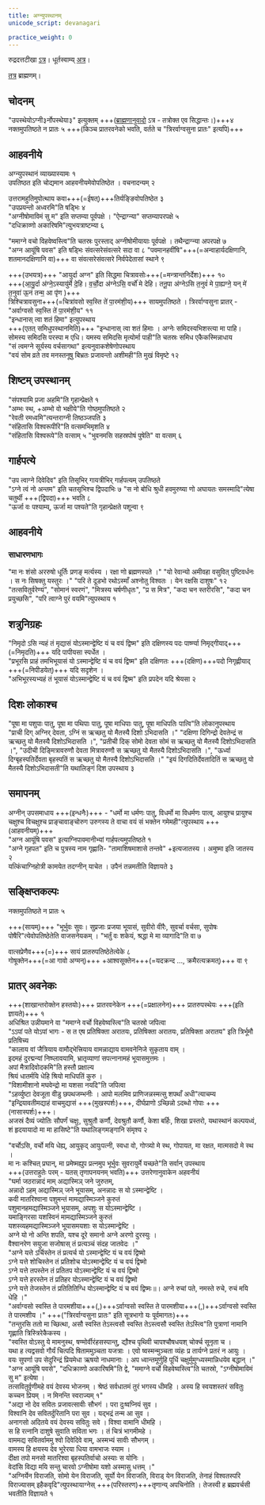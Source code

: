 ```yaml
---
title: अग्न्युपस्थानम्
unicode_script: devanagari

practice_weight: 0
---
```


रुद्रदत्तटीखा [ऽत्र](https://archive.org/details/in.ernet.dli.2015.277413/page/n324)। धूर्तस्वाम्य् [अत्र](https://archive.org/details/in.ernet.dli.2015.495870/page/n318)।

[तत्र](../../../../../../brAhmaNam/taittirIyam/kriyA/agni-upasthAna/) ब्राह्मणम्।

## चोदनम्
"उपस्थेयोऽग्नी३र्नोपस्थेया३" इत्युक्तम् +++([ब्राह्मणानुवादो](../../../../../../brAhmaNam/taittirIyam/kriyA/agni-upasthAna/) ऽत्र - तत्रोक्त एव सिद्धान्तः।)+++४  
नक्तमुपतिष्ठते न प्रातः ५ +++(किञ्च प्रातरवनेको भवति, वर्तते च "त्रिरर्वाग्वसुना प्रातः" इत्यपि)+++  


## आहवनीये
अग्न्युपस्थानं व्याख्यास्यामः १  
उपतिष्ठत इति चोद्यमान आहवनीयमेवोपतिष्ठेत । वचनादन्यम् २

उत्तरामहुतिमुपोत्थाय कवा+++(=ईषत्)+++तिर्यङ्ङिवोपतिष्ठेत ३  
"उपप्रयन्तो अध्वरमि"ति षड्भिः ४  
"अग्नीषोमाविमं सु म" इति सप्तम्या पूर्वपक्षे । "ऐन्द्राग्न्या" सप्तम्यापरपक्षे ५  
"दधिक्राव्णो अकारिषमि"त्युभयत्राष्टम्या ६  

"ममाग्ने वचो विहवेष्वस्त्वि"ति चतस्रः पुरस्ताद् अग्नीषोमीयायाः पूर्वपक्षे । तथैन्द्राग्न्या अपरपक्षे ७  
"अग्न आयूंषि पवस" इति षड्भिः संवत्सरेसंवत्सरे सदा वा ८ "पवमानहवींषि"+++(=अन्वाहार्यदक्षिणानि, शतमानदक्षिणानि वा)+++ वा संवत्सरेसंवत्सरे निर्वपेदेतासां स्थाने ९

+++(उभयत्र)+++ "आयुर्दा अग्न" इति सिद्धमा चित्रावसोः+++(=मन्त्रान्तनिर्देशः)+++ १०  
+++(आ॒यु॒र्दा अ॑ग्ने॒ऽस्यायु॑र्मे दे॒हि। व॒र्चो॒दा अ॑ग्नेऽसि॒ वर्चो॑ मे देहि। तनू॒पा अ॑ग्नेऽसि त॒नुवं॑ मे पा॒ह्यग्ने॒ यन् मे॑ त॒नुवा॑ ऊ॒नं तन्म॒ आ पृ॑ण )+++  
त्रिश्चित्रावसुना+++(=चित्रा॑वसो स्व॒स्ति ते॑ पा॒रम॑शी॒य)+++ सायमुपतिष्ठते । त्रिरर्वाग्वसुना प्रातर् -"अर्वाग्वसो स्व॒स्ति ते॑ पा॒रम॑शी॒य"  ११  
"इन्धानास् त्वा शतं हिमा" इत्युपस्थाय  
+++(एतत् समिधुपस्थानमिति)+++ "इन्धानास् त्वा शतं हिमाः । अग्नेः समिदस्यभिशस्त्या मा पाहि। सोमस्य समिदसि परस्पा म एधि। यमस्य समिदसि मृत्योर्मा पाही"ति चतस्रः समिध एकैकस्मिन्नाधाय  
"सं त्वमग्ने सूर्यस्य वर्चसागथा" इत्यनुवाकशेषेणोपस्थाय  
"वयं सोम व्रते तव मनस्तनूषु बिभ्रतः प्रजावन्तो अशीमही"ति मुखं विमृष्टे १२

## शिष्टम् उपस्थानम्
"संपश्यामि प्रजा अहमि"ति गृहान्प्रेक्षते १  
"अम्भः स्थ, +अम्भो वो भक्षीये"ति गोष्ठमुपतिष्ठते २  
"रेवती रमध्वमि"त्यन्तराग्नी तिष्ठञ्जपति ३  
"संहितासि विश्वरूपीरि"ति वत्समभिमृशति ४  
"संहितासि विश्वरूपे"ति वत्साम् ५ "भुवनमसि सहस्रपोषं पुषेति" वा वत्सम् ६  

## गार्हपत्ये
"उप त्वाग्ने दिवेदिव" इति तिसृभिर् गायत्रीभिर् गार्हपत्यम् उपतिष्ठते  
"ऽग्ने त्वं नो अन्तम" इति चतसृभिश्च द्विपदाभिः ७ "स नो बोधि श्रुधी हवमुरुष्या णो अघायतः समस्मादि"त्येषा चतुर्थी +++(द्विपदा)+++ भवति ८  
"ऊर्जा वः पश्याम्य्, ऊर्जा मा पश्यते"ति गृहान्प्रेक्षते पशून्वा ९

## आहवनीये
<div class="js_include" url="../../kriyAH/svastyayana/"  newLevelForH1="3" includeTitle="true"> </div>  

### साधारणभागः
"मा नः शंसो अररुषो  धूर्तिः प्रणङ् मर्त्यस्य । रक्षा णो ब्रह्मणस्पते ।" "यो रेवान्यो अमीवहा वसुवित् पुष्टिवर्धनः । स नः सिषक्तु यस्तुरः ।" "परि ते दूडभो रथोऽस्माँ अश्नोतु विश्वतः । येन रक्षसि दाशुषः" १२  
"तत्सवितुर्वरेण्यं", "सोमानं स्वरणं", "मित्रस्य चर्षणीधृतः", "प्र स मित्र", "कदा चन स्तरीरसि", "कदा चन प्रयुच्छसि", "परि त्वाग्ने पुरं वयमि"त्युपस्थाय १  

## शत्रुनिग्रहः
"निमृदो ऽसि न्यहं तं मृद्यासं योऽस्मान्द्वेष्टि यं च वयं द्विष्म" इति दक्षिणस्य पदः पार्ष्ण्या निमृद्गीयाद्+++(=निमृदति)+++ यदि पापीयसा स्पर्धेत ।  
"प्रभूरसि प्राहं तमभिभूयासं यो ऽस्मान्द्वेष्टि यं च वयं द्विष्म" इति दक्षिणतः +++(दक्षिण)+++पदो निगृह्णीयाद् +++(=निपीडयेत्)+++ यदि सदृशेन ।  
"अभिभूरस्यभ्यहं तं भूयासं योऽस्मान्द्वेष्टि यं च वयं द्विष्म" इति प्रपदेन यदि श्रेयसा २  

## दिशः लोकाश्च
"पूषा मा पशुपाः पातु, पूषा मा पथिपाः पातु, पूषा माधिपाः पातु, पूषा माधिपतिः पात्वि"ति लोकानुपस्थाय  
"प्राची दिग् अग्निर् देवता, ऽग्निं स ऋच्छतु यो मैतस्यै दिशो ऽभिदासति ।" "दक्षिणा दिगिन्द्रो देवतेन्द्रं स ऋच्छतु यो
मैतस्यै दिशोऽभिदासति ।", "प्रतीची दिक् सोमो देवता सोमं स ऋच्छतु यो मैतस्यै दिशोऽभिदासति ।", "उदीची दिङ्मित्रावरुणौ देवता मित्रावरुणौ स ऋच्छतु यो मैतस्यै दिशोऽभिदासति ।", "ऊर्ध्वा दिग्बृहस्पतिर्देवता बृहस्पतिं स ऋच्छतु यो मैतस्यै दिशोऽभिदासति ।" "इयं दिगदितिर्देवतादितिं स ऋच्छतु यो मैतस्यै दिशोऽभिदासती"ति यथालिङ्गं दिश उपस्थाय ३  

## समापनम्
अग्नीन् उपसमाधाय +++(इन्धनैः)+++ - "धर्मो मा धर्मणः पातु, विधर्मो मा विधर्मणः पात्व्, आयुश्च प्रायुश्च चक्षुश्च विचक्षुश्च प्राङ्चावाङ्चोरुग उरुगस्य ते वाचा वयं सं भक्तेन गमेमही"त्युपस्थाय +++(आहवनीयम्)+++  
"अग्न आयूंषि पवस" इत्याग्निपावमानीभ्यां गार्हपत्यमुपतिष्ठते १  
"अग्ने गृहपत" इति च पुत्रस्य नाम गृह्णाति- "तामाशिषमाशासे तन्तवे" +इत्यजातस्य । अमुष्मा इति जातस्य २  
यत्किंचाग्निहोत्री कामयेत तदग्नीन् याचेत । उपैनं तन्नमतीति विज्ञायते ३

## सङ्क्षिप्तकल्पः
नक्तमुपतिष्ठते न प्रातः ५

+++(सायम्)+++ "भूर्भुवः सुवः। सुप्रजाः प्रजया भूयासं, सुवीरो वीरैः, सुवर्चा वर्चसा, सुपोषः पोषैरि"त्येवोपतिष्ठेतेति वाजसनेयकम् । "भर्तुं वः शकेयं, श्रद्धा मे मा व्यागादि"ति वा ७  

वात्सप्रेणैव+++(=)+++ सायं प्रातरुपतिष्ठेतेत्येके ८  
गोषूक्तेन+++(=आ गावो अग्मन्)+++ +आश्वसूक्तेन+++(=यदक्रन्द …, क्रमैरत्यक्रमत्)+++ वा ९

## प्रातर् अवनेकः
+++(शाखान्तरोक्तेन हस्तयोः)+++ प्रातरवनेकेन +++(=प्रक्षालनेन)+++ प्रातरुपस्थेयः +++(इति ज्ञायते)+++ १  
अधिश्रित उन्नीयमाने वा "ममाग्ने वर्चो विहवेष्वस्त्वि"ति चतस्रो जपित्वा  
"ऽऽपां पते योऽपां भागः - स त एष प्रतिषिक्ता अरातयः, प्रतिषिक्ता अरातयः, प्रतिषिक्ता अरातय" इति त्रिर्भूमौ प्रतिषिच्य  
"कालाय वां जैत्रियाय वामौद्भेत्त्रियाय वामन्नाद्याय वामवनेनिजे सुकृताय वाम् ।  
इदमहं दुरद्मन्यां निष्प्लावयामि, भ्रातृव्याणां सपत्नानामहं भूयासमुत्तमः ।  
अपां मैत्रादिवोदकमि"ति हस्तौ प्रक्षाल्य  
श्रियं धातर्मयि धेहि श्रियो माधिपतिं कुरु ।  
"विशामीशानो मघवेन्द्रो मा यशसा नयदि"ति जपित्वा  
"ऽहर्व्युष्टा देवजूता वीडु छपथजम्भनीः । आपो मलमिव प्राणिजन्नस्मत्सु शपथाँ अधी"त्याचम्य  
"इन्द्रियावतीमद्याहं वाचमुद्यासं +++(मुखस्पर्शः)+++, दीर्घप्राणो ऽच्छिन्नो ऽदब्धो गोपाः +++(नासास्पर्शः)+++।  
अजस्रं दैव्यं ज्योतिः सौपर्णं चक्षुः, सुश्रुतौ कर्णौ, देवश्रुतौ कर्णौ, केशा बर्हिः, शिखा प्रस्तरो, यथास्थानं कल्पयध्वं, शं हृदयायादो मा मा हासिष्टे"ति यथालिङ्गमङ्गानि संमृश्य २  

"वर्चोऽसि, वर्चो मयि धेह्य्, आयुकृद् आयुःपत्नी, स्वधा वो, गोप्त्र्यो मे स्थ, गोपायत, मा रक्षत, मात्मसदो मे स्थ ।  
मा नः कश्चित् प्रघान्, मा प्रमेष्मह्युप प्रत्नमुप भूर्भुवः सुवरायुर्मे यच्छते"ति सर्वान् उपस्थाय  
+++(उत्तराहुतेः परम् - यतस् तृणापनयनम् भवति)+++ उत्तरेणानुवाकेन अहवनीयं  
"घर्मा जठरान्नादं माम् अद्यास्मिञ् जने जुरुतम्,  
अन्नादो ऽहम् अद्यास्मिञ् जने भूयासम्, अनन्नादः स यो ऽस्मान्द्वेष्टि ।  
कवी मातरिश्वाना पशुमन्तं मामद्यास्मिञ्जने कुरुतं  
पशुमानहमद्यास्मिञ्जने भूयासम्, अपशुः स योऽस्मान्द्वेष्टि ।  
यमाङ्गिरसा यशस्विनं मामद्यास्मिञ्जने कुरुतं  
यशस्व्यहमद्यास्मिञ्जने भूयासमयशाः स योऽस्मान्द्वेष्टि ।  
अग्ने यो नो अन्ति शपति, यश्च दूरे समानो अग्ने अरणो दुरस्युः ।  
वैश्वानरेण सयुजा सजोषास् तं प्रत्यञ्चं संदह जातवेदः ।"  
"अग्ने यत्ते ऽर्चिस्तेन तं प्रत्यर्च यो ऽस्मान्द्वेष्टि यं च वयं द्विष्मो  
ऽग्ने यत्ते शोचिस्तेन तं प्रतिशोच योऽस्मान्द्वेष्टि यं च वयं द्विष्मो  
ऽग्ने यत्ते तपस्तेन तं प्रतितप योऽस्मान्द्वेष्टि यं च वयं द्विष्मो  
ऽग्ने यत्ते हरस्तेन तं प्रतिहर योऽस्मान्द्वेष्टि यं च वयं द्विष्मो  
ऽग्ने यत्ते तेजस्तेन तं प्रतितितिग्धि योऽस्मान्द्वेष्टि यं च वयं द्विष्मः॥।
अग्ने रुचां पते, नमस्ते रुचे, रुचं मयि धेहि ।"  
"अर्वाग्वसो स्वस्ति ते पारमशीया+++(,)+++ऽर्वाग्वसो स्वस्ति ते पारमशीया+++(,)+++ऽर्वाग्वसो स्वस्ति ते पारमशीय ।" +++("त्रिरर्वाग्वसुना प्रातः" इति सूत्रभागो यः पूर्वमागतः)+++  
"तन्तुरसि ततो मा च्छित्था, असौ स्वस्ति तेऽस्त्वसौ स्वस्ति तेऽस्त्वसौ स्वस्ति तेऽस्त्वि"ति पुत्राणां नामानि गृह्णाति त्रिस्त्रिरेकैकस्य ।  
"स्वस्ति वोऽस्तु ये मामनुस्थ, षण्मोर्वीरंहसस्पान्तु, द्यौश्च पृथिवी चापश्चौषधयश् चोर्क्च सूनृता च ।  
यथा ह त्यद्वसवो गौर्यं चित्पदि षिताममुञ्चता यजत्राः । एवो ष्वस्मन्मुञ्चता व्यंहः प्र तार्यग्ने प्रतरं न आयुः ।  
वयः सुपर्णा उप सेदुरिन्द्रं प्रियमेधा ऋषयो नाधमानाः । अप ध्वान्तमूर्णुहि पूर्धि चक्षुर्मुमुग्ध्यस्मान्निधयेव बद्धान् ।"  
"अग्न आयूंषि पवसे", "दधिक्राव्णो अकारिषमि"ति द्वे, "ममाग्ने वर्चो विहवेष्वस्त्वि"ति चतस्रो, "ऽग्नीषोमाविमं सु म" इत्येषा ।  
तत्सवितुर्वृणीमहे वयं देवस्य भोजनम् । श्रेष्ठं सर्वधातमं तुरं भगस्य धीमहि । अस्य हि स्वयशस्तरं सवितुः कच्चन प्रियम् । न मिनन्ति स्वराज्यम् १"  
"अद्या नो देव सवितः प्रजावत्सावीः सौभगं । परा दुःष्वप्नियं सुव ।  
विश्वानि देव सवितर्दुरितानि परा सुव । यद्भद्रं तन्म आ सुव ।  
अनागसो अदितये वयं देवस्य सवितुः सवे । विश्वा वामानि धीमहि ।  
स हि रत्नानि दाशुषे सुवाति सविता भगः । तं चित्रं भागमीमहे ।  
वाममद्य सवितर्वाममु श्वो दिवेदिवे वाम्, अस्मभ्यं सावीः सौभगम् ।  
वामस्य हि क्षयस्य देव भूरेरया धिया वामभाजः स्याम ।  
दीक्षा तपो मनसो मातरिश्वा बृहस्पतिर्वाचो अस्याः स योनिः ।  
वेदांसि विद्या मयि सन्तु चारवो ऽग्नीषोमा यशो अस्मासु धत्तम् ।"  
"अग्निर्येन विराजति, सोमो येन विराजति, सूर्यो येन विराजति, विराड् येन विराजति, तेनाहं विश्वतस्परि विराज्यासम् इहैकवृदि"त्युपस्थायाग्नेस् +++(परिस्तरण)+++तृणान्य् अपचिनोति । तेजस्वी ह ब्रह्मवर्चसी भवतीति विज्ञायते १
